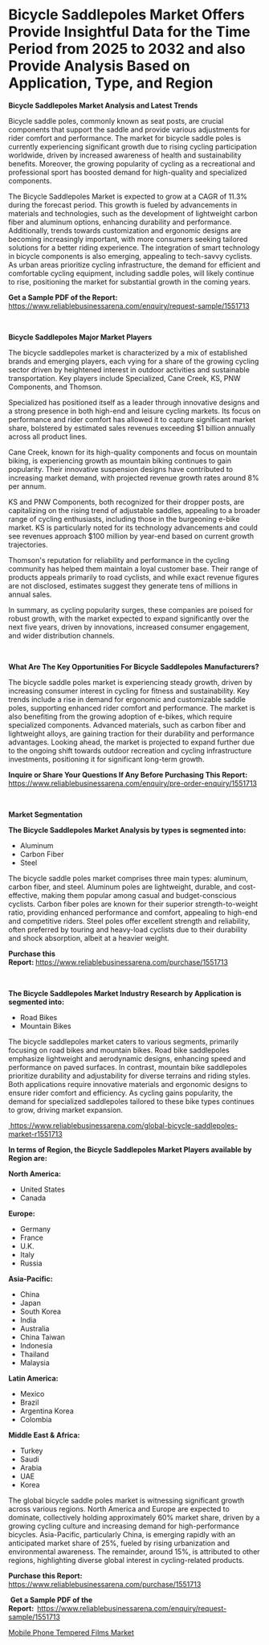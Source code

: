 <p><h1>Bicycle Saddlepoles Market Offers Provide Insightful Data for the Time Period from 2025 to 2032 and also Provide Analysis Based on Application, Type, and Region</h1></p><p><strong>Bicycle Saddlepoles Market Analysis and Latest Trends</strong></p>
<p><p>Bicycle saddle poles, commonly known as seat posts, are crucial components that support the saddle and provide various adjustments for rider comfort and performance. The market for bicycle saddle poles is currently experiencing significant growth due to rising cycling participation worldwide, driven by increased awareness of health and sustainability benefits. Moreover, the growing popularity of cycling as a recreational and professional sport has boosted demand for high-quality and specialized components.</p><p>The Bicycle Saddlepoles Market is expected to grow at a CAGR of 11.3% during the forecast period. This growth is fueled by advancements in materials and technologies, such as the development of lightweight carbon fiber and aluminum options, enhancing durability and performance. Additionally, trends towards customization and ergonomic designs are becoming increasingly important, with more consumers seeking tailored solutions for a better riding experience. The integration of smart technology in bicycle components is also emerging, appealing to tech-savvy cyclists. As urban areas prioritize cycling infrastructure, the demand for efficient and comfortable cycling equipment, including saddle poles, will likely continue to rise, positioning the market for substantial growth in the coming years.</p></p>
<p><strong>Get a Sample PDF of the Report:&nbsp;</strong> <a href="https://www.reliablebusinessarena.com/enquiry/request-sample/1551713?utm_campaign=2314&utm_medium=2&utm_source=Github&utm_content=ia&utm_term=09022025&utm_id=bicycle-saddlepoles">https://www.reliablebusinessarena.com/enquiry/request-sample/1551713</a></p>
<p>&nbsp;</p>
<p><strong>Bicycle Saddlepoles Major Market Players</strong></p>
<p><p>The bicycle saddlepoles market is characterized by a mix of established brands and emerging players, each vying for a share of the growing cycling sector driven by heightened interest in outdoor activities and sustainable transportation. Key players include Specialized, Cane Creek, KS, PNW Components, and Thomson. </p><p>Specialized has positioned itself as a leader through innovative designs and a strong presence in both high-end and leisure cycling markets. Its focus on performance and rider comfort has allowed it to capture significant market share, bolstered by estimated sales revenues exceeding $1 billion annually across all product lines.</p><p>Cane Creek, known for its high-quality components and focus on mountain biking, is experiencing growth as mountain biking continues to gain popularity. Their innovative suspension designs have contributed to increasing market demand, with projected revenue growth rates around 8% per annum.</p><p>KS and PNW Components, both recognized for their dropper posts, are capitalizing on the rising trend of adjustable saddles, appealing to a broader range of cycling enthusiasts, including those in the burgeoning e-bike market. KS is particularly noted for its technology advancements and could see revenues approach $100 million by year-end based on current growth trajectories.</p><p>Thomson's reputation for reliability and performance in the cycling community has helped them maintain a loyal customer base. Their range of products appeals primarily to road cyclists, and while exact revenue figures are not disclosed, estimates suggest they generate tens of millions in annual sales.</p><p>In summary, as cycling popularity surges, these companies are poised for robust growth, with the market expected to expand significantly over the next five years, driven by innovations, increased consumer engagement, and wider distribution channels.</p></p>
<p>&nbsp;</p>
<p><strong>What Are The Key Opportunities For Bicycle Saddlepoles Manufacturers?</strong></p>
<p><p>The bicycle saddle poles market is experiencing steady growth, driven by increasing consumer interest in cycling for fitness and sustainability. Key trends include a rise in demand for ergonomic and customizable saddle poles, supporting enhanced rider comfort and performance. The market is also benefiting from the growing adoption of e-bikes, which require specialized components. Advanced materials, such as carbon fiber and lightweight alloys, are gaining traction for their durability and performance advantages. Looking ahead, the market is projected to expand further due to the ongoing shift towards outdoor recreation and cycling infrastructure investments, positioning it for significant long-term growth.</p></p>
<p><strong>Inquire or Share Your Questions If Any Before Purchasing This Report:</strong> <a href="https://www.reliablebusinessarena.com/enquiry/pre-order-enquiry/1551713?utm_campaign=2314&utm_medium=2&utm_source=Github&utm_content=ia&utm_term=09022025&utm_id=bicycle-saddlepoles">https://www.reliablebusinessarena.com/enquiry/pre-order-enquiry/1551713</a></p>
<p>&nbsp;</p>
<p><strong>Market Segmentation</strong></p>
<p><strong>The Bicycle Saddlepoles Market Analysis by types is segmented into:</strong></p>
<p><ul><li>Aluminum</li><li>Carbon Fiber</li><li>Steel</li></ul></p>
<p><p>The bicycle saddle poles market comprises three main types: aluminum, carbon fiber, and steel. Aluminum poles are lightweight, durable, and cost-effective, making them popular among casual and budget-conscious cyclists. Carbon fiber poles are known for their superior strength-to-weight ratio, providing enhanced performance and comfort, appealing to high-end and competitive riders. Steel poles offer excellent strength and reliability, often preferred by touring and heavy-load cyclists due to their durability and shock absorption, albeit at a heavier weight.</p></p>
<p><strong>Purchase this Report:&nbsp;</strong><a href="https://www.reliablebusinessarena.com/purchase/1551713?utm_campaign=2314&utm_medium=2&utm_source=Github&utm_content=ia&utm_term=09022025&utm_id=bicycle-saddlepoles">https://www.reliablebusinessarena.com/purchase/1551713</a></p>
<p>&nbsp;</p>
<p><strong>The Bicycle Saddlepoles Market Industry Research by Application is segmented into:</strong></p>
<p><ul><li>Road Bikes</li><li>Mountain Bikes</li></ul></p>
<p><p>The bicycle saddlepoles market caters to various segments, primarily focusing on road bikes and mountain bikes. Road bike saddlepoles emphasize lightweight and aerodynamic designs, enhancing speed and performance on paved surfaces. In contrast, mountain bike saddlepoles prioritize durability and adjustability for diverse terrains and riding styles. Both applications require innovative materials and ergonomic designs to ensure rider comfort and efficiency. As cycling gains popularity, the demand for specialized saddlepoles tailored to these bike types continues to grow, driving market expansion.</p></p>
<p><a href="https://www.reliablebusinessarena.com/global-bicycle-saddlepoles-market-r1551713?utm_campaign=2314&utm_medium=2&utm_source=Github&utm_content=ia&utm_term=09022025&utm_id=bicycle-saddlepoles">&nbsp;https://www.reliablebusinessarena.com/global-bicycle-saddlepoles-market-r1551713</a></p>
<p><strong>In terms of Region, the Bicycle Saddlepoles Market Players available by Region are:</strong></p>
<p>
    <p> <strong> North America: </strong>
        <ul>
            <li>United States</li>
            <li>Canada</li>
        </ul>
        </p> 
    <p> <strong> Europe: </strong>
        <ul>
            <li>Germany</li>
            <li>France</li>
            <li>U.K.</li>
            <li>Italy</li>
            <li>Russia</li>
        </ul>
        </p> 
    <p> <strong> Asia-Pacific: </strong>
        <ul>
            <li>China</li>
            <li>Japan</li>
            <li>South Korea</li>
            <li>India</li>
            <li>Australia</li>
            <li>China Taiwan</li>
            <li>Indonesia</li>
            <li>Thailand</li>
            <li>Malaysia</li>
        </ul>
        </p> 
    <p> <strong> Latin America: </strong>
        <ul>
            <li>Mexico</li>
            <li>Brazil</li>
            <li>Argentina Korea</li>
            <li>Colombia</li>
        </ul>
        </p> 
    <p> <strong> Middle East & Africa: </strong>
        <ul>
            <li>Turkey</li>
            <li>Saudi</li>
            <li>Arabia</li>
            <li>UAE</li>
            <li>Korea</li>
        </ul>
    </p>
    </p>
<p><p>The global bicycle saddle poles market is witnessing significant growth across various regions. North America and Europe are expected to dominate, collectively holding approximately 60% market share, driven by a growing cycling culture and increasing demand for high-performance bicycles. Asia-Pacific, particularly China, is emerging rapidly with an anticipated market share of 25%, fueled by rising urbanization and environmental awareness. The remainder, around 15%, is attributed to other regions, highlighting diverse global interest in cycling-related products.</p></p>
<p><strong>Purchase this Report: </strong><a href="https://www.reliablebusinessarena.com/purchase/1551713?utm_campaign=2314&utm_medium=2&utm_source=Github&utm_content=ia&utm_term=09022025&utm_id=bicycle-saddlepoles">https://www.reliablebusinessarena.com/purchase/1551713</a></p>
<p>&nbsp;<strong>Get a Sample PDF of the Report:&nbsp;&nbsp;</strong><a href="https://www.reliablebusinessarena.com/enquiry/request-sample/1551713?utm_campaign=2314&utm_medium=2&utm_source=Github&utm_content=ia&utm_term=09022025&utm_id=bicycle-saddlepoles">https://www.reliablebusinessarena.com/enquiry/request-sample/1551713</a></p>
<p><strong></strong></p>
<p><p><a href="https://github.com/lehumiston1971679/Market-Research-Report-List-1/blob/main/mobile-phone-tempered-films-market.md?utm_campaign=2314&utm_medium=2&utm_source=Github&utm_content=ia&utm_term=09022025&utm_id=bicycle-saddlepoles">Mobile Phone Tempered Films Market</a></p></p>